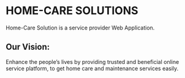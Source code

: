 # HOME-CARE SOLUTIONS

Home-Care Solution is a service provider Web Application.

## Our Vision:
Enhance the people’s lives by providing trusted and beneficial online service platform, to get home care and maintenance services easily.

